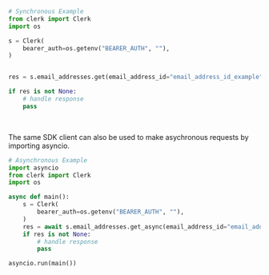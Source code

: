 <!-- Start SDK Example Usage [usage] -->
```python
# Synchronous Example
from clerk import Clerk
import os

s = Clerk(
    bearer_auth=os.getenv("BEARER_AUTH", ""),
)


res = s.email_addresses.get(email_address_id="email_address_id_example")

if res is not None:
    # handle response
    pass
```

</br>

The same SDK client can also be used to make asychronous requests by importing asyncio.
```python
# Asynchronous Example
import asyncio
from clerk import Clerk
import os

async def main():
    s = Clerk(
        bearer_auth=os.getenv("BEARER_AUTH", ""),
    )
    res = await s.email_addresses.get_async(email_address_id="email_address_id_example")
    if res is not None:
        # handle response
        pass

asyncio.run(main())
```
<!-- End SDK Example Usage [usage] -->